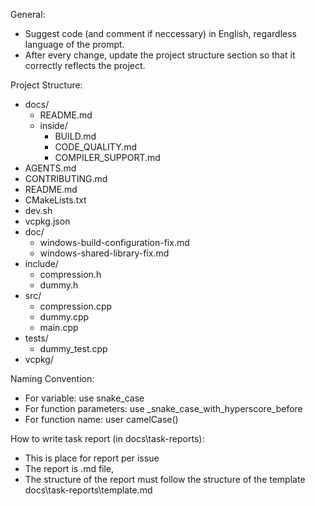 General:
- Suggest code (and comment if neccessary) in English, regardless language of the prompt.
- After every change, update the project structure section so that it correctly reflects the project.

Project Structure:
- docs/
    - README.md
    - inside/
        - BUILD.md
        - CODE_QUALITY.md
        - COMPILER_SUPPORT.md
- AGENTS.md
- CONTRIBUTING.md
- README.md
- CMakeLists.txt
- dev.sh
- vcpkg.json
- doc/
    - windows-build-configuration-fix.md
    - windows-shared-library-fix.md
- include/
    - compression.h
    - dummy.h
- src/
    - compression.cpp
    - dummy.cpp
    - main.cpp
- tests/
    - dummy_test.cpp
- vcpkg/

Naming Convention:
- For variable: use snake_case
- For function parameters: use _snake_case_with_hyperscore_before
- For function name: user camelCase()

How to write task report (in docs\task-reports): 
- This is place for report per issue
- The report is .md file, 
- The structure of the report must follow the structure of the template docs\task-reports\template.md